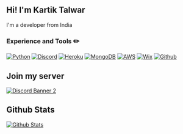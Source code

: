 ## Hi! I'm Kartik Talwar

I'm a developer from India

### Experience and Tools ✏️
[![Python](https://img.shields.io/badge/Python-3776ab?style=plastic&logo=python&logoColor=white)](https://www.python.org/)
[![Discord](https://img.shields.io/badge/Discord-7289DA?style=plastic&logo=discord&logoColor=white)](https://discord.gg/gCmPWtC)
[![Heroku](https://img.shields.io/badge/Heroku-430098?style=plastic&logo=heroku&logoColor=white)](https://heroku.com/)
[![MongoDB](https://img.shields.io/badge/MongoDB-47a248?style=plastic&logo=mongodb&logoColor=white)](https://www.mongodb.com/)
[![AWS](https://img.shields.io/badge/AWS-232F3E?style=plastic&logo=amazonaws&logoColor=white)](https://aws.amazon.com/)
[![Wix](https://img.shields.io/badge/Wix-0C6EFC?style=plastic&logo=wix&logoColor=white)](https://wix.com/)
[![Github](https://img.shields.io/badge/Github-181717?style=plastic&logo=github&logoColor=white)](https://github.com/)

## Join my server
[![Discord Banner 2](https://discordapp.com/api/guilds/545956933170102283/widget.png?style=banner2)](https://discord.gg/gCmPWtC)

## Github Stats
[![Github Stats](https://github-readme-stats.vercel.app/api?username=kartiktalwar2003&show_icons=true&hide_border=true&count_private=true&theme=dark)](https://github.com/kartiktalwar2003)
